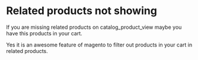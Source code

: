 # Related products not showing

If you are missing related products on catalog_product_view maybe you have this products in your cart.

Yes it is an awesome feature of magento to filter out products in your cart in related products. 